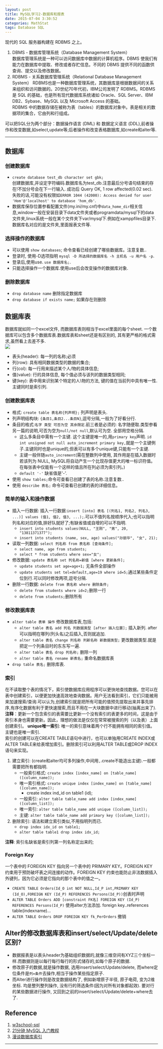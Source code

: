 ```yaml
---
layout: post
title: MySQL学习2-数据库和报表
date: 2015-07-04 3:30:52
categories: MathStat
tags: Database SQL
---
```


现代的 SQL 服务器构建在 RDBMS 之上。

1. DBMS - 数据库管理系统（Database Management System）  
数据库管理系统是一种可以访问数据库中数据的计算机程序。DBMS 使我们有能力在数据库中提取、修改或者存贮信息。不同的 DBMS 提供不同的函数供查询、提交以及修改数据。
2. RDBMS - 关系数据库管理系统（Relational Database Management System）
RDBMS也是一种数据库管理系统，其数据库是根据数据间的关系来组织和访问数据的。20世纪70年代初，IBM公司发明了 RDBMS。RDBMS 是 SQL 的基础，也是所有现代数据库系统诸如 Oracle、SQL Server、IBM DB2、Sybase、MySQL 以及 Microsoft Access 的基础。  
RDBMS 中的数据存储在被称为表（tables）的数据库对象中。表是相关的数据项的集合，它由列和行组成。

可以把SQL分为两个部分：数据操作语言 (DML) 和 数据定义语言 (DDL),前者操作和改变数据,如select,update等;后者操作和改变表格数据库,如create和alter等.

----------

## 数据库

### 创建数据库

- `create database test_db character set gbk;`  
创建数据库,并设定字符编码.数据库名为test_db.注意最后分号语句结束的存在!不加分号会在下一行输入. 成功后 Query OK, 1 row affected(0.02 sec). 失败的话,可能没有权限如`ERROR 1044 (42000): Access denied for user 'Hom'@'localhost' to database 'hom_db'`.
- 数据库保存位置参看配置文件(my.ini/my.cnf)中`data_home_dir`相关信息,window一般在安装目录下data文件夹或者programdata/mysql下的data文件夹,linux系统一般在某个文件夹下var/mysql下.例如在xamppfiles目录下. 数据库名对应的是文件夹,里面报表文件等.

### 选择操作的数据库

- 可以使用 `show databases`; 命令查看已经创建了哪些数据库。注意复数..
- 登录时, 使用-D选项指明 `mysql -D 所选择的数据库名 -h 主机名 -u 用户名 -p`.
- 登录后,使用use. `use 数据库名;`.
- 只能选择操作一个数据库.使用use后会改变操作的数据库对象.

### 删除数据库

- `drop database name` 删除指定数据库
- `drop database if exists name;` 如果存在则删除

## 数据库表
数据库就如同一个excel文件, 而数据库表则相当于excel里面的每个sheet. 一个数据库可以包含多个数据库表.数据库表和sheet还是有区别的, 其有更严格的格式需求,虽然看上去差不多.  
![](http://images.cnitblog.com/blog/453818/201305/09030127-13657abaf11945d1916297e6d23f2ec9.png) 

- 表头(header): 每一列的名称;必须
- 列(row): 具有相同数据类型的数据的集合;
- 行(col): 每一行用来描述某个人/物的具体信息;
- 值(value): 行的具体信息, 每个值必须与该列的数据类型相同;
- 键(key): 表中用来识别某个特定的人\物的方法, 键的值在当前列中具有唯一性.主键同时是索引列.

### 创建数据库表

- 格式: `create table 表名称{列声明};` 列声明是表头.
- 列声明结构块: `{条目1,条目2...条目N}`,逗号分隔,一般为了好看分行.
- 条目的格式:`名字 类型 可否为空 其余限定`.前三者是必须的: 名字随便取.类型参看另一篇的说明,可否为空为`null/not null`,默认可为空. 全部用空格分隔. 
	- 这么多条目中需有一个主键. 这个主键是唯一的,用`primary key`声明. `id int unsigned not null auto_increment primary key,`就是一个主键例子.主键同时也是unique的,但表可以有多个unique键,只能有一个主键.
	- 主键一般伴随`auto_increment`(需在整数列中使用, 其作用是在插入数据时若该列为 NULL, MySQL将自动产生一个比现存值更大的唯一标识符值。在每张表中仅能有一个这样的值且所在列必须为索引列。)
	- `default '-'` 缺省值是'-'.
- 使用 `show tables;`命令可查看已创建了表的名称.注意复数..
- 使用 `describe 表名;` 命令可查看已创建的表的详细信息。

### 简单的输入和操作数据

- 插入一行数据: 插入一行数据:`insert [into] 表名 [(列名1, 列名2, 列名3, ...)] values (值1, 值2, 值3, ...);`.可以不值列名按顺序代入;也可以指明列名和对应的值,排好队就好了;有缺省值或自增的可以不指明.
	- `insert into students values(NULL, "王刚", "男", 20, "13811371377");`
	- `insert into students (name, sex, age) values("孙丽华", "女", 21);`
- 读取一列数据: `select 列名称 from 表名称 [查询条件];`
	- `select name, age from students;`
	- `select * from students where sex="女";`
- 修改数据: `update 表名称 set 列名称=新值 [where 更新条件];`
	- `update students set age=age+1;` 无条件全部操作
	- `update students set tel=default,age=19 where id=5;`通过某些条件定位到行.可以同时修改两项,逗号分隔.
- 删除一行数据: `delete from 表名称 where 删除条件;`
	- `delete from students where id=2;`删除一行
	- `delete from students;`删除所有

### 修改数据库表

- `alter table 表单 操作` 修改数据库表,包括:
	- `alter table 表名 add 列名 列数据类型 [after 插入位置];` 插入新列. after可以指明在哪列(列头名)之后插入,否则就追加.
	- `alter table 表名 change 列名称 列新名称 新数据类型;` 更改数据类型.就是把定一个列条目时的东东写一遍.
	- `alter table 表名 drop 列名称;` 删除一列
	- `alter table 表名 rename 新表名;` 重命名数据库表
- `drop table 表名;` 删除库表.

### 索引
在不读取整个表的情况下，索引使数据库应用程序可以更快地查找数据。您可以在表中创建索引，以便更加快速高效地查询数据。用户无法看到索引，它们只能被用来加速搜索/查询.可以认为,创建索引就是把所有可能的值预先提取出来并事先排序,有序化数据有利于更快速搜索,而且不用在一大块数据中进行移动(抽离出来了).  
**注释**：更新一个包含索引的表需要比更新一个没有索引的表更多的时间，这是由于索引本身也需要更新。因此，理想的做法是仅仅在常常被搜索的列（以及表）上面创建索引。
**unique唯一索引**: 唯一的索引意味着两个行不能拥有相同的索引值。主键也是唯一索引.  
索引的创建可以在CREATE TABLE语句中进行，也可以单独用CREATE INDEX或ALTER TABLE来给表增加索引。删除索引可以利用ALTER TABLE或DROP INDEX语句来实现。

1. 建立索引: (create和alter均可多列操作,中间用`,`.create不能造出主键).一般都需要把所有都指明.
	- 一般索引格式: `create index [index_name] on [table_name] ([column_name]);` 
	- 唯一索引格式: `create unique index [index_name] on [table_name] ([column_name]);`
		- create index ind_id on table1 (id);   
	- 一般索引: `alter table table_name add index [index_name] ([column_list]);`
	- 唯一索引: `alter table table_name add unique ([column_list]);`
	- 主键: `alter table table_name add primary key ([column_list]);`
2. 删除索引: 语法和建立索引类似,不用指明列而已.   
	- `drop index idx_id on table1;`   
	- `alter table table1 drop index idx_id;`

**注释**: 索引名缺省是索引列第一列名称定出来的;

### Foreign Key
一个表中的 FOREIGN KEY 指向另一个表中的 PRIMARY KEY。FOREIGN KEY 约束用于预防破坏表之间连接的动作。FOREIGN KEY 约束也能防止非法数据插入外键列，因为它必须是它指向的那个表中的值之一。

- `CREATE TABLE Orders(Id_O int NOT NULL,Id_P int,PRIMARY KEY (Id_O),FOREIGN KEY (Id_P) REFERENCES Persons(Id_P))`创表时声明
- `ALTER TABLE Orders ADD [constraint FK名] FOREIGN KEY (Id_P) REFERENCES Persons(Id_P)` 使用alter方法添加. foreign key..references table(indexname)...
- `ALTER TABLE Orders DROP FOREIGN KEY fk_PerOrders` 撤销

## Alter的修改数据库表和insert/select/Update/delete区别?

- 数据报表是以表头header为基础组织数据的,就像三维空间有XYZ三个坐标一样.而数据则是以每行每行每行的形式储存的,如每个原子的数据.  
- 修改原子的数据,就是操作数据, 选用insert/select/Update/delete, 而where定位条件是`列=条件`去操作,相当于操作某些指定原子.  
- 而Alter进行操作则是改变数据结构了, 例如新增原子半径, 原子电荷, 变为2维坐标. 均是整列整列操作, 没有行的筛选条件(因为对所有对象都起效). 要对行的某些数据进行操作, 又回到之前的insert/select/Update/delete+where去了.

## Reference

1. [w3school-sql](http://www.w3school.com.cn/sql/index.asp)  
2. [21分钟 MySQL 入门教程](http://www.cnblogs.com/mr-wid/archive/2013/05/09/3068229.html#d17) 
3. [漫谈数据库索引](http://kakajw.iteye.com/blog/1656532)

---
